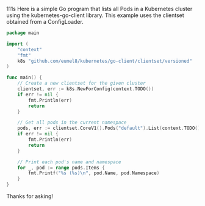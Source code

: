 111s
Here is a simple Go program that lists all Pods in a Kubernetes cluster using the kubernetes-go-client library. This example uses the clientset obtained from a ConfigLoader.
```go
package main

import (
	"context"
	"fmt"
	k8s "github.com/eumel8/kubernetes/go-client/clientset/versioned"
)

func main() {
	// Create a new clientset for the given cluster
	clientset, err := k8s.NewForConfig(context.TODO())
	if err != nil {
		fmt.Println(err)
		return
	}

	// Get all pods in the current namespace
	pods, err := clientset.CoreV1().Pods("default").List(context.TODO(), metav1.ListOptions{})
	if err != nil {
		fmt.Println(err)
		return
	}

	// Print each pod's name and namespace
	for _, pod := range pods.Items {
		fmt.Printf("%s (%s)\n", pod.Name, pod.Namespace)
	}
}
```
Thanks for asking!
